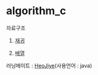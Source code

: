 # algorithm_c
자료구조
1. [재귀](./recursion_c_file/재귀파일목록.md)

2. [배열](./배열목록.md)

러닝메이트 : [HeoJiye](https://github.com/HeoJiye/Java_study)(사용언어 : java)